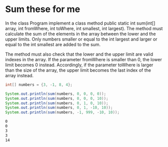 
# Sum these for me

In the class Program implement a class method public static int sum(int[] array, int fromWhere, int toWhere, int smallest, int largest). The method must calculate the sum of the elements in the array between the lower and the upper limits. Only numbers smaller or equal to the int largest and larger or equal to the int smallest are added to the sum.

The method must also check that the lower and the upper limit are valid indexes in the array. If the parameter fromWhere is smaller than 0, the lower limit becomes 0 instead. Accordingly, if the parameter toWhere is larger than the size of the array, the upper limit becomes the last index of the array instead.

```java
int[] numbers = {3, -1, 8, 4};

System.out.println(sum(numbers, 0, 0, 0, 0));
System.out.println(sum(numbers, 0, 0, 0, 10));
System.out.println(sum(numbers, 0, 1, 0, 10));
System.out.println(sum(numbers, 0, 1, -10, 10));
System.out.println(sum(numbers, -1, 999, -10, 10));
```

```markdown
0
0
3
3
14
```
